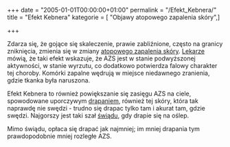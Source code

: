 +++
date = "2005-01-01T00:00:00+01:00"
permalink = "/Efekt_Kebnera/"
title = "Efekt Kebnera"
kategorie = [ "Objawy atopowego zapalenia skóry",]

+++

Zdarza się, że gojące się skaleczenie, prawie zabliźnione, często na granicy zniknięcia, zmienia się w zmiany [atopowego zapalenia skóry](/atopedia/atopowe_zapalenie_skóry "wikilink"). [Lekarze](/atopedia/Lekarze "wikilink") mówią, że taki efekt wskazuje, że AZS jest w stanie podwyższonej aktywności, w stanie wyrzutu, co dodatkowo potwierdza falowy charakter tej choroby. Komórki zapalne wędrują w miejsce niedawnego zranienia, gdzie tkanka była naruszona.

Efekt Kebnera to również powiększanie się zasięgu AZS na ciele, spowodowane uporczywym [drapaniem](/atopedia/drapanie "wikilink"), również tej skóry, która tak naprawdę nie swędzi - trudno się drapac tylko tam i akurat tam, gdzie swędzi. Najgorszy jest taki szał [świądu](/atopedia/świąd "wikilink"), gdy drapie się na oślep.

Mimo świądu, opłaca się drapać jak najmniej; im mniej drapania tym prawdopodobnie mniej rozległe AZS.
